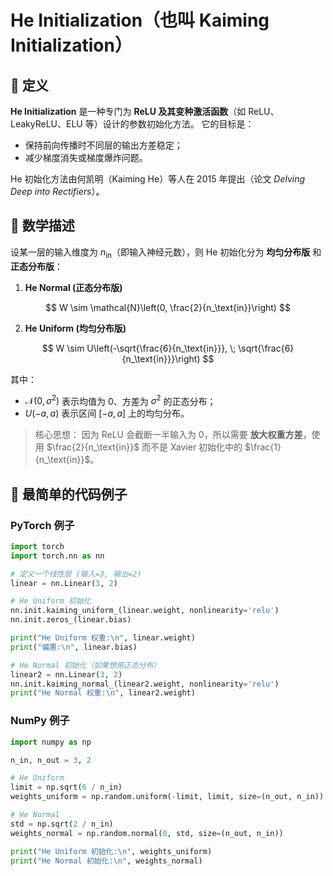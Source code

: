 # He Initialization（也叫 Kaiming Initialization）



## 📖 定义

**He Initialization** 是一种专门为 **ReLU 及其变种激活函数**（如 ReLU、LeakyReLU、ELU 等）设计的参数初始化方法。
它的目标是：

* 保持前向传播时不同层的输出方差稳定；
* 减少梯度消失或梯度爆炸问题。

He 初始化方法由何凯明（Kaiming He）等人在 2015 年提出（论文 *Delving Deep into Rectifiers*）。



## 📖 数学描述

设某一层的输入维度为 $n_\text{in}$（即输入神经元数），则 He 初始化分为 **均匀分布版** 和 **正态分布版**：

1. **He Normal (正态分布版)**

$$
W \sim \mathcal{N}\left(0, \frac{2}{n_\text{in}}\right)
$$

2. **He Uniform (均匀分布版)**

$$
W \sim U\left(-\sqrt{\frac{6}{n_\text{in}}}, \; \sqrt{\frac{6}{n_\text{in}}}\right)
$$

其中：

* $\mathcal{N}(0, \sigma^2)$ 表示均值为 0、方差为 $\sigma^2$ 的正态分布；
* $U(-a, a)$ 表示区间 $[-a, a]$ 上的均匀分布。

> 核心思想：
> 因为 ReLU 会截断一半输入为 0，所以需要 **放大权重方差**，使用 $\frac{2}{n_\text{in}}$ 而不是 Xavier 初始化中的 $\frac{1}{n_\text{in}}$。



## 📖 最简单的代码例子

### PyTorch 例子

```python
import torch
import torch.nn as nn

# 定义一个线性层 (输入=3, 输出=2)
linear = nn.Linear(3, 2)

# He Uniform 初始化
nn.init.kaiming_uniform_(linear.weight, nonlinearity='relu')
nn.init.zeros_(linear.bias)

print("He Uniform 权重:\n", linear.weight)
print("偏置:\n", linear.bias)

# He Normal 初始化（如果想用正态分布）
linear2 = nn.Linear(3, 2)
nn.init.kaiming_normal_(linear2.weight, nonlinearity='relu')
print("He Normal 权重:\n", linear2.weight)
```

### NumPy 例子

```python
import numpy as np

n_in, n_out = 3, 2

# He Uniform
limit = np.sqrt(6 / n_in)
weights_uniform = np.random.uniform(-limit, limit, size=(n_out, n_in))

# He Normal
std = np.sqrt(2 / n_in)
weights_normal = np.random.normal(0, std, size=(n_out, n_in))

print("He Uniform 初始化:\n", weights_uniform)
print("He Normal 初始化:\n", weights_normal)
```


